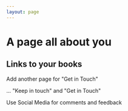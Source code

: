 ```yaml
---
layout: page
---
```

# A page all about you

## Links to your books

Add another page for "Get in Touch"

... "Keep in touch" and "Get in Touch"

Use Social Media for comments and feedback
